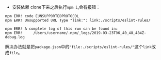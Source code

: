 - 安装依赖
clone下来之后执行`npm i`,会有报错：
```shell
npm ERR! code EUNSUPPORTEDPROTOCOL
npm ERR! Unsupported URL Type "link:": link:./scripts/eslint-rules/

npm ERR! A complete log of this run can be found in:
npm ERR!     /Users/username/.npm/_logs/2019-03-23T06_40_48_484Z-debug.log
```
解决办法就是把`package.json`中的`"file:./scripts/eslint-rules/"`这个`link`改成`file`。